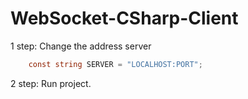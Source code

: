 # WebSocket-CSharp-Client


1 step: Change the address server
```csharp
    const string SERVER = "LOCALHOST:PORT";
```

2 step: Run project.

